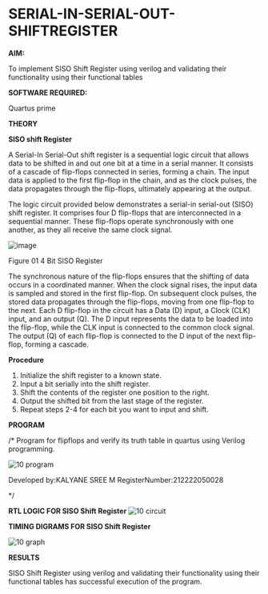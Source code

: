 # SERIAL-IN-SERIAL-OUT-SHIFTREGISTER

**AIM:**

To implement  SISO Shift Register using verilog and validating their functionality using their functional tables

**SOFTWARE REQUIRED:**

Quartus prime

**THEORY**

**SISO shift Register**

A Serial-In Serial-Out shift register is a sequential logic circuit that allows data to be shifted in and out one bit at a time in a serial manner. It consists of a cascade of flip-flops connected in series, forming a chain. The input data is applied to the first flip-flop in the chain, and as the clock pulses, the data propagates through the flip-flops, ultimately appearing at the output.

The logic circuit provided below demonstrates a serial-in serial-out (SISO) shift register. It comprises four D flip-flops that are interconnected in a sequential manner. These flip-flops operate synchronously with one another, as they all receive the same clock signal.

![image](https://github.com/naavaneetha/SERIAL-IN-SERIAL-OUT-SHIFTREGISTER/assets/154305477/e81c4072-37f9-46c6-8145-566764b74c3a)

Figure 01 4 Bit SISO Register

The synchronous nature of the flip-flops ensures that the shifting of data occurs in a coordinated manner. When the clock signal rises, the input data is sampled and stored in the first flip-flop. On subsequent clock pulses, the stored data propagates through the flip-flops, moving from one flip-flop to the next.
Each D flip-flop in the circuit has a Data (D) input, a Clock (CLK) input, and an output (Q). The D input represents the data to be loaded into the flip-flop, while the CLK input is connected to the common clock signal. The output (Q) of each flip-flop is connected to the D input of the next flip-flop, forming a cascade.

**Procedure**
1. Initialize the shift register to a known state.
2. Input a bit serially into the shift register.
3. Shift the contents of the register one position to the right.
4. Output the shifted bit from the last stage of the register.
5. Repeat steps 2-4 for each bit you want to input and shift.

**PROGRAM**

/* Program for flipflops and verify its truth table in quartus using Verilog programming.

![10 program](https://github.com/Kalyanesree/exp10/assets/163311552/b38f5c74-5111-4a6c-aeca-03d7a3aba9d2)


Developed by:KALYANE SREE M  RegisterNumber:212222050028

*/

**RTL LOGIC FOR SISO Shift Register**
![10 circuit](https://github.com/Kalyanesree/exp10/assets/163311552/280a112c-f8f1-4b7d-a726-25eb5c749e43)


**TIMING DIGRAMS FOR SISO Shift Register**

![10 graph](https://github.com/Kalyanesree/exp10/assets/163311552/f3968276-4fec-4b36-a946-61a8e794a968)


**RESULTS**


SISO Shift Register using verilog and validating their functionality using their functional tables has successful execution of the program.
